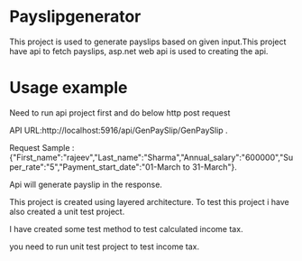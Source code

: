# Payslipgenerator
This project is used to generate payslips based on given input.This project have api to fetch payslips, asp.net web api is used to creating the api.
# Usage example
Need to run api project first and do below http post request

API URL:http://localhost:5916/api/GenPaySlip/GenPaySlip .

Request Sample :
{"First_name":"rajeev","Last_name":"Sharma","Annual_salary":"600000","Super_rate":"5","Payment_start_date":"01-March to 31-March"}.

Api will generate payslip in the response.

This  project is created using layered architecture.
To test this project i have also created  a unit test project.

I have created some test method to test calculated income tax.

you need to run unit test project to  test income tax.
